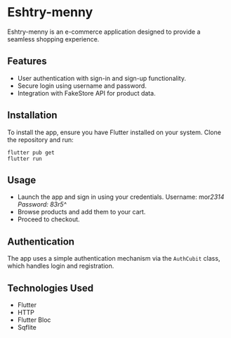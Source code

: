 # Eshtry-menny

Eshtry-menny is an e-commerce application designed to provide a seamless shopping experience.

## Features

- User authentication with sign-in and sign-up functionality.
- Secure login using username and password.
- Integration with FakeStore API for product data.

## Installation

To install the app, ensure you have Flutter installed on your system. Clone the repository and run:

```
flutter pub get
flutter run
```

## Usage

- Launch the app and sign in using your credentials. Username: mor*2314 Password: 83r5^*
- Browse products and add them to your cart.
- Proceed to checkout.

## Authentication

The app uses a simple authentication mechanism via the `AuthCubit` class, which handles login and registration.

## Technologies Used

- Flutter
- HTTP
- Flutter Bloc
- Sqflite
